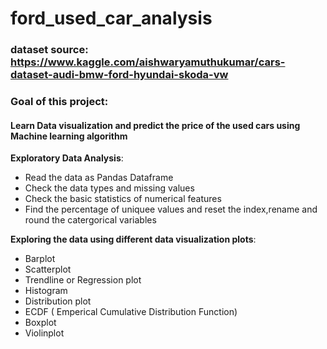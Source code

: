# ford_used_car_analysis
### dataset source: https://www.kaggle.com/aishwaryamuthukumar/cars-dataset-audi-bmw-ford-hyundai-skoda-vw
### Goal of this project:
#### Learn Data visualization and predict the price of the used cars using Machine learning algorithm
**Exploratory Data Analysis**:
* Read the data as Pandas Dataframe
* Check the data types and missing values
* Check the basic statistics of numerical features
* Find the percentage of uniquee values and reset the index,rename and round the catergorical variables 

**Exploring the data using different data visualization plots**:
* Barplot
* Scatterplot
* Trendline or Regression plot
* Histogram
* Distribution plot
* ECDF ( Emperical Cumulative Distribution Function)
* Boxplot
* Violinplot 
